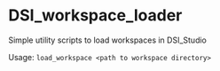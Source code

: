 # DSI_workspace_loader
Simple utility scripts to load workspaces in DSI_Studio

Usage: 
`load_workspace <path to workspace directory>`
